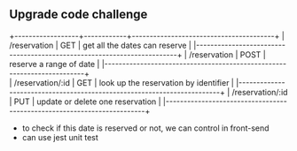 ## Upgrade code challenge

+------------------+------------+----------------------------------------+
| /reservation     |     GET    | get all the dates can reserve          |
|------------------------------------------------------------------------+
| /reservation     |    POST    | reserve a range of date                |
|------------------------------------------------------------------------+    
| /reservation/:id |    GET     | look up the reservation by identifier  |
|------------------------------------------------------------------------+
| /reservation/:id |    PUT     | update or delete one reservation       |
|------------------------------------------------------------------------+


- to check if this date is reserved or not, we can control in front-send
- can use jest unit test
